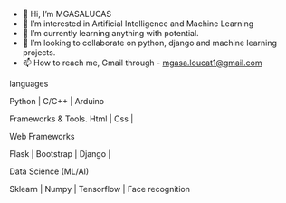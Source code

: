 - 👋 Hi, I’m MGASALUCAS
- 👀 I’m interested in Artificial Intelligence and Machine Learning
- 🌱 I’m currently learning anything with potential. 
- 💞️ I’m looking to collaborate on python, django and machine learning projects.
- 📫 How to reach me, Gmail through - mgasa.loucat1@gmail.com

<!---
MGASALUCAS/MGASALUCAS is a ✨ special ✨ repository because its `README.md` (this file) appears on your GitHub profile.
You can click the Preview link to take a look at your changes.
--->


languages

Python | C/C++ | Arduino


Frameworks & Tools.
Html | Css |

Web Frameworks

Flask | Bootstrap  | Django |


Data Science (ML/AI)

Sklearn | Numpy | Tensorflow | Face recognition
